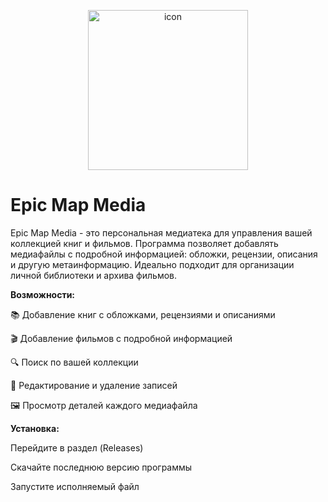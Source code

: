 <p align="center">
    <img width="256" height="256" alt="icon" src="https://github.com/user-attachments/assets/d1df70a9-c58e-4d0b-92c3-2b6bddb0fad6" />
</p>



# Epic Map Media

Epic Map Media - это персональная медиатека для управления вашей коллекцией книг и фильмов. Программа позволяет добавлять медиафайлы с подробной информацией: обложки, рецензии, описания и другую метаинформацию. Идеально подходит для организации личной библиотеки и архива фильмов.

**Возможности:**

📚 Добавление книг с обложками, рецензиями и описаниями

🎬 Добавление фильмов с подробной информацией

🔍 Поиск по вашей коллекции

📝 Редактирование и удаление записей

🖼️ Просмотр деталей каждого медиафайла

**Установка:**

Перейдите в раздел (Releases)

Скачайте последнюю версию программы

Запустите исполняемый файл


